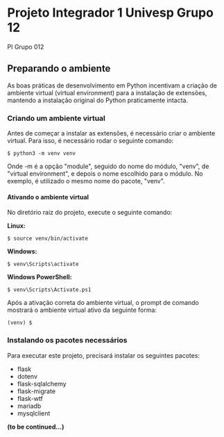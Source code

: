 # Projeto Integrador 1 Univesp Grupo 12
 PI Grupo 012

## Preparando o ambiente

As boas práticas de desenvolvimento em Python incentivam a criação de ambiente virtual (virtual environment) para a instalação de extensões, mantendo a instalação original do Python praticamente intacta.

### Criando um ambiente virtual

Antes de começar a instalar as extensões, é necessário criar o ambiente virtual. Para isso, é necessário rodar o seguinte comando:

```
$ python3 -m venv venv
```
Onde -m é a opção "module", seguido do nome do módulo, "venv", de "virtual environment", e depois o nome escolhido para o módulo. No exemplo, é utilizado o mesmo nome do pacote, "venv".

#### Ativando o ambiente virtual

No diretório raiz do projeto, execute o seguinte comando:

**Linux:**

```
$ source venv/bin/activate
```
**Windows:**
```
$ venv\Scripts\activate
```
**Windows PowerShell:**
```
$ venv\Scripts\Activate.ps1
```
Após a ativação correta do ambiente virtual, o prompt de comando mostrará o ambiente virtual ativo da seguinte forma:
```
(venv) $
```

### Instalando os pacotes necessários

Para executar este projeto, precisará instalar os seguintes pacotes:

- flask
- dotenv
- flask-sqlalchemy
- flask-migrate
- flask-wtf
- mariadb
- mysqlclient


**(to be continued...)**